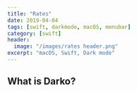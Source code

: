 ```yaml
---
title: "Rates"
date: 2019-04-04
tags: [swift, darkmode, macOS, menubar]
category: [swift]
header:
  image: "/images/rates header.png"
excerpt: "macOS, Swift, Dark mode"
---
```

## What is Darko?
